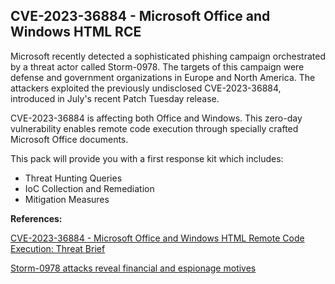 ## CVE-2023-36884 - Microsoft Office and Windows HTML RCE

Microsoft recently detected a sophisticated phishing campaign orchestrated by a threat actor called Storm-0978. The targets of this campaign were defense and government organizations in Europe and North America. The attackers exploited the previously undisclosed CVE-2023-36884, introduced in July's recent Patch Tuesday release.

CVE-2023-36884 is affecting both Office and Windows. This zero-day vulnerability enables remote code execution through specially crafted Microsoft Office documents.

This pack will provide you with a first response kit which includes:

* Threat Hunting Queries
* IoC Collection and Remediation
* Mitigation Measures

**References:**

[CVE-2023-36884 - Microsoft Office and Windows HTML Remote Code Execution: Threat Brief](https://unit42.paloaltonetworks.com/cve-2023-36884-rce/)

[Storm-0978 attacks reveal financial and espionage motives](https://www.microsoft.com/en-us/security/blog/2023/07/11/storm-0978-attacks-reveal-financial-and-espionage-motives/)
